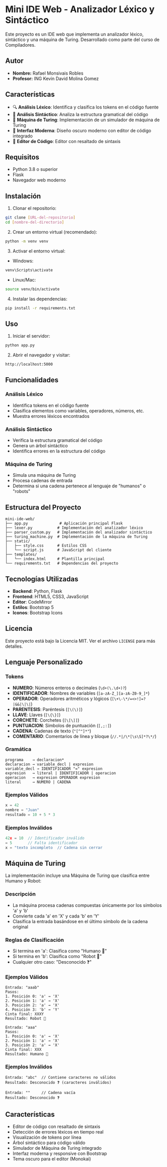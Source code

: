 # Mini IDE Web - Analizador Léxico y Sintáctico

Este proyecto es un IDE web que implementa un analizador léxico, sintáctico y una máquina de Turing. Desarrollado como parte del curso de Compiladores.

## Autor
- **Nombre:** Rafael Monsivais Robles
- **Profesor:** ING Kevin David Molina Gomez

## Características

- 🔍 **Análisis Léxico**: Identifica y clasifica los tokens en el código fuente
- 🌳 **Análisis Sintáctico**: Analiza la estructura gramatical del código
- 🤖 **Máquina de Turing**: Implementación de un simulador de máquina de Turing
- 🎨 **Interfaz Moderna**: Diseño oscuro moderno con editor de código integrado
- 📝 **Editor de Código**: Editor con resaltado de sintaxis

## Requisitos

- Python 3.8 o superior
- Flask
- Navegador web moderno

## Instalación

1. Clonar el repositorio:
```bash
git clone [URL-del-repositorio]
cd [nombre-del-directorio]
```

2. Crear un entorno virtual (recomendado):
```bash
python -m venv venv
```

3. Activar el entorno virtual:
- Windows:
```bash
venv\Scripts\activate
```
- Linux/Mac:
```bash
source venv/bin/activate
```

4. Instalar las dependencias:
```bash
pip install -r requirements.txt
```

## Uso

1. Iniciar el servidor:
```bash
python app.py
```

2. Abrir el navegador y visitar:
```
http://localhost:5000
```

## Funcionalidades

### Análisis Léxico
- Identifica tokens en el código fuente
- Clasifica elementos como variables, operadores, números, etc.
- Muestra errores léxicos encontrados

### Análisis Sintáctico
- Verifica la estructura gramatical del código
- Genera un árbol sintáctico
- Identifica errores en la estructura del código

### Máquina de Turing
- Simula una máquina de Turing
- Procesa cadenas de entrada
- Determina si una cadena pertenece al lenguaje de "humanos" o "robots"

## Estructura del Proyecto

```
mini-ide-web/
├── app.py              # Aplicación principal Flask
├── lexer.py           # Implementación del analizador léxico
├── parser_custom.py   # Implementación del analizador sintáctico
├── turing_machine.py  # Implementación de la máquina de Turing
├── static/           
│   ├── style.css      # Estilos CSS
│   └── script.js      # JavaScript del cliente
├── templates/
│   └── index.html     # Plantilla principal
└── requirements.txt   # Dependencias del proyecto
```

## Tecnologías Utilizadas

- **Backend**: Python, Flask
- **Frontend**: HTML5, CSS3, JavaScript
- **Editor**: CodeMirror
- **Estilos**: Bootstrap 5
- **Iconos**: Bootstrap Icons

## Licencia

Este proyecto está bajo la Licencia MIT. Ver el archivo `LICENSE` para más detalles.

## Lenguaje Personalizado

### Tokens
- **NUMERO**: Números enteros o decimales (`\d+(\.\d+)?`)
- **IDENTIFICADOR**: Nombres de variables (`[a-zA-Z_][a-zA-Z0-9_]*`)
- **OPERADOR**: Operadores aritméticos y lógicos (`[\+\-\*/=<>!]=?|&&|\|\|`)
- **PARENTESIS**: Paréntesis (`[\(\)]`)
- **LLAVE**: Llaves (`[\{\}]`)
- **CORCHETE**: Corchetes (`[\[\]]`)
- **PUNTUACION**: Símbolos de puntuación (`[,;:]`)
- **CADENA**: Cadenas de texto (`"[^"]*"`)
- **COMENTARIO**: Comentarios de línea y bloque (`//.*|/\*[\s\S]*?\*/`)

### Gramática
```
programa    → declaracion*
declaracion → variable_decl | expresion
variable_decl → IDENTIFICADOR "=" expresion
expresion   → literal | IDENTIFICADOR | operacion
operacion   → expresion OPERADOR expresion
literal     → NUMERO | CADENA
```

### Ejemplos Válidos
```javascript
x = 42
nombre = "Juan"
resultado = 10 + 5 * 3
```

### Ejemplos Inválidos
```javascript
42x = 10  // Identificador inválido
= 5       // Falta identificador
x = "texto incompleto  // Cadena sin cerrar
```

## Máquina de Turing
La implementación incluye una Máquina de Turing que clasifica entre Humano y Robot:

### Descripción
- La máquina procesa cadenas compuestas únicamente por los símbolos 'a' y 'b'
- Convierte cada 'a' en 'X' y cada 'b' en 'Y'
- Clasifica la entrada basándose en el último símbolo de la cadena original

### Reglas de Clasificación
- Si termina en 'a': Clasifica como "Humano 🧍"
- Si termina en 'b': Clasifica como "Robot 🤖"
- Cualquier otro caso: "Desconocido ❓"

### Ejemplos Válidos
```
Entrada: "aaab"
Pasos:
1. Posición 0: 'a' → 'X'
2. Posición 1: 'a' → 'X'
3. Posición 2: 'a' → 'X'
4. Posición 3: 'b' → 'Y'
Cinta final: XXXY
Resultado: Robot 🤖

Entrada: "aaa"
Pasos:
1. Posición 0: 'a' → 'X'
2. Posición 1: 'a' → 'X'
3. Posición 2: 'a' → 'X'
Cinta final: XXX
Resultado: Humano 🧍
```

### Ejemplos Inválidos
```
Entrada: "abc"  // Contiene caracteres no válidos
Resultado: Desconocido ❓ (caracteres inválidos)

Entrada: ""     // Cadena vacía
Resultado: Desconocido ❓
```

## Características
- Editor de código con resaltado de sintaxis
- Detección de errores léxicos en tiempo real
- Visualización de tokens por línea
- Árbol sintáctico para código válido
- Simulador de Máquina de Turing integrado
- Interfaz moderna y responsive con Bootstrap
- Tema oscuro para el editor (Monokai) 
